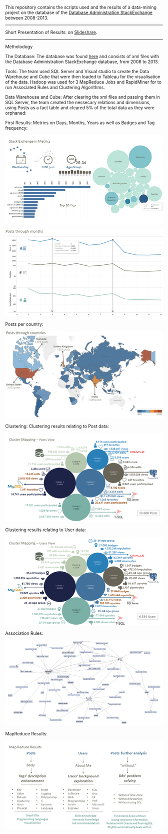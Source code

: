 This repository contains the scripts used and the results of a data-mining project on the database of the [Database Administration StackExchange](http://dba.stackexchange.com/) between 2008-2013.

***

Short Presentation of Results: on [Slideshare](https://www.slideshare.net/AlexanderLattas/mining-the-dba-stackexchange).

***

Metholodogy

The Database:
The database was found [here](http://meta.stackexchange.com/questions/198915/is-there-a-direct-download-link-with-a-raw-data-dump-of-stack-overflow-not-a-t) and consists of xml files with the Database Administration StackExchange database, from 2008 to 2013.

Tools:
The team used SQL Server and Visual studio to create the Data Warehouse and Cube that were then loaded to Tableau for the visualisation of the data. Hadoop was used for 3 MapReduce Jobs and RapidMiner for to run Associated Rules and Clustering Algorithms.

Data Warehouse and Cube:
After clearing the xml files and passing them in SQL Server, the team created the nessecary relations and dimensions, using Posts as a fact table and cleared 5% of the total data as they were orphaned:

First Results:
Metrics on Days, Months, Years as well as Badges and Tag frequency:

![General Results](https://github.com/a-lattas/mining-stack-exchange/blob/master/Results/General.jpg)

![PostsPerMonth](https://github.com/a-lattas/mining-stack-exchange/blob/master/Results/PostsPerMonth.png)

Posts per country:

![PostsPerCountry](https://github.com/a-lattas/mining-stack-exchange/blob/master/Results/PostsPerCountry.png)

Clustering:
Clustering results relating to Post data:

![ClusteringToPosts](https://github.com/a-lattas/mining-stack-exchange/blob/master/Results/ClusterPosts.png)

Clustering results relating to User data:

![ClusteringToUsers](https://github.com/a-lattas/mining-stack-exchange/blob/master/Results/ClusterUsers.png)

Association Rules:

![Association Rules Results](https://github.com/a-lattas/mining-stack-exchange/blob/master/Results/AssociationRules.png)

MapReduce Results:

![MapReduceResults](https://github.com/a-lattas/mining-stack-exchange/blob/master/Results/MapReduce.jpg)
